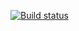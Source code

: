 [![Build status](https://ci.appveyor.com/api/projects/status/kwugpfyignqbe7p1?svg=true)](https://ci.appveyor.com/project/Lst47/pattern1)
